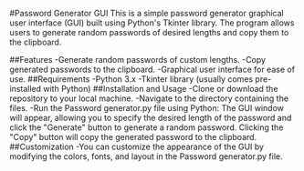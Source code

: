 #Password Generator GUI
This is a simple password generator graphical user interface (GUI) built using Python's Tkinter library. The program allows users to generate random passwords of desired lengths and copy them to the clipboard.

##Features
  -Generate random passwords of custom lengths.
  -Copy generated passwords to the clipboard.
  -Graphical user interface for ease of use.
##Requirements
  -Python 3.x
  -Tkinter library (usually comes pre-installed with Python)
##Installation and Usage
  -Clone or download the repository to your local machine.
  -Navigate to the directory containing the files.
  -Run the Password generator.py file using Python:
   The GUI window will appear, allowing you to specify the desired length of the password and click the "Generate" button to generate a random password. Clicking the "Copy" button will copy the generated password to the clipboard.
##Customization
  -You can customize the appearance of the GUI by modifying the colors, fonts, and layout in the Password generator.py file.
